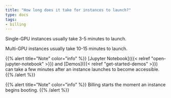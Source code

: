 ```yaml
---
title: "How long does it take for instances to launch?"
type: docs
tags:
- billing
---
```


Single-GPU instances usually take 3-5 minutes to launch.

Multi-GPU instances usually take 10-15 minutes to launch.

{{% alert title="Note" color="info" %}}
[Jupyter Notebook]({{< relref "open-jupyter-notebook" >}}) and
[Demos]({{< relref "get-started-demos" >}}) can take a few minutes after an
instance launches to become accessible.
{{% /alert %}}

{{% alert title="Note" color="info" %}}
Billing starts the moment an instance begins booting.
{{% /alert %}}
